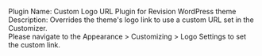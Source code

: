 Plugin Name: Custom Logo URL Plugin for Revision WordPress theme<br>
Description: Overrides the theme's logo link to use a custom URL set in the Customizer.<br>
Please navigate to the Appearance > Customizing > Logo Settings to set the custom link.

